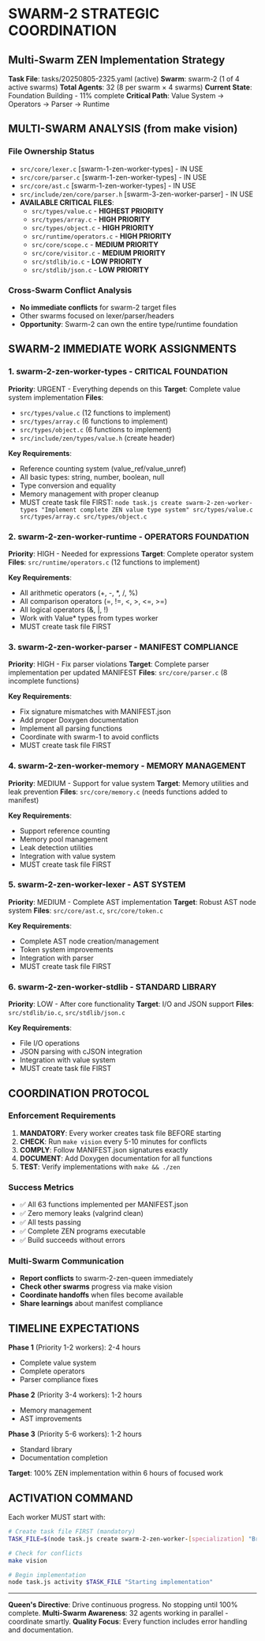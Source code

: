 # SWARM-2 STRATEGIC COORDINATION
## Multi-Swarm ZEN Implementation Strategy

**Task File**: tasks/20250805-2325.yaml (active)
**Swarm**: swarm-2 (1 of 4 active swarms)
**Total Agents**: 32 (8 per swarm × 4 swarms)
**Current State**: Foundation Building - 11% complete
**Critical Path**: Value System → Operators → Parser → Runtime

## MULTI-SWARM ANALYSIS (from make vision)

### File Ownership Status
- `src/core/lexer.c` [swarm-1-zen-worker-types] - IN USE
- `src/core/parser.c` [swarm-1-zen-worker-types] - IN USE
- `src/core/ast.c` [swarm-1-zen-worker-types] - IN USE
- `src/include/zen/core/parser.h` [swarm-3-zen-worker-parser] - IN USE
- **AVAILABLE CRITICAL FILES**:
  - `src/types/value.c` - **HIGHEST PRIORITY**
  - `src/types/array.c` - **HIGH PRIORITY**
  - `src/types/object.c` - **HIGH PRIORITY**
  - `src/runtime/operators.c` - **HIGH PRIORITY**
  - `src/core/scope.c` - **MEDIUM PRIORITY**
  - `src/core/visitor.c` - **MEDIUM PRIORITY**
  - `src/stdlib/io.c` - **LOW PRIORITY**
  - `src/stdlib/json.c` - **LOW PRIORITY**

### Cross-Swarm Conflict Analysis
- **No immediate conflicts** for swarm-2 target files
- Other swarms focused on lexer/parser/headers
- **Opportunity**: Swarm-2 can own the entire type/runtime foundation

## SWARM-2 IMMEDIATE WORK ASSIGNMENTS

### 1. swarm-2-zen-worker-types - CRITICAL FOUNDATION
**Priority**: URGENT - Everything depends on this
**Target**: Complete value system implementation
**Files**: 
- `src/types/value.c` (12 functions to implement)
- `src/types/array.c` (6 functions to implement)  
- `src/types/object.c` (6 functions to implement)
- `src/include/zen/types/value.h` (create header)

**Key Requirements**:
- Reference counting system (value_ref/value_unref)
- All basic types: string, number, boolean, null
- Type conversion and equality
- Memory management with proper cleanup
- MUST create task file FIRST: `node task.js create swarm-2-zen-worker-types "Implement complete ZEN value type system" src/types/value.c src/types/array.c src/types/object.c`

### 2. swarm-2-zen-worker-runtime - OPERATORS FOUNDATION
**Priority**: HIGH - Needed for expressions
**Target**: Complete operator system
**Files**: `src/runtime/operators.c` (12 functions to implement)

**Key Requirements**:
- All arithmetic operators (+, -, *, /, %)
- All comparison operators (=, !=, <, >, <=, >=)
- All logical operators (&, |, !)
- Work with Value* types from types worker
- MUST create task file FIRST

### 3. swarm-2-zen-worker-parser - MANIFEST COMPLIANCE  
**Priority**: HIGH - Fix parser violations
**Target**: Complete parser implementation per updated MANIFEST
**Files**: `src/core/parser.c` (8 incomplete functions)

**Key Requirements**:
- Fix signature mismatches with MANIFEST.json
- Add proper Doxygen documentation
- Implement all parsing functions
- Coordinate with swarm-1 to avoid conflicts
- MUST create task file FIRST

### 4. swarm-2-zen-worker-memory - MEMORY MANAGEMENT
**Priority**: MEDIUM - Support for value system
**Target**: Memory utilities and leak prevention
**Files**: `src/core/memory.c` (needs functions added to manifest)

**Key Requirements**:
- Support reference counting
- Memory pool management
- Leak detection utilities
- Integration with value system
- MUST create task file FIRST

### 5. swarm-2-zen-worker-lexer - AST SYSTEM
**Priority**: MEDIUM - Complete AST implementation
**Target**: Robust AST node system
**Files**: `src/core/ast.c`, `src/core/token.c`

**Key Requirements**:
- Complete AST node creation/management
- Token system improvements
- Integration with parser
- MUST create task file FIRST

### 6. swarm-2-zen-worker-stdlib - STANDARD LIBRARY
**Priority**: LOW - After core functionality
**Target**: I/O and JSON support
**Files**: `src/stdlib/io.c`, `src/stdlib/json.c`

**Key Requirements**:
- File I/O operations
- JSON parsing with cJSON integration
- Integration with value system
- MUST create task file FIRST

## COORDINATION PROTOCOL

### Enforcement Requirements
1. **MANDATORY**: Every worker creates task file BEFORE starting
2. **CHECK**: Run `make vision` every 5-10 minutes for conflicts
3. **COMPLY**: Follow MANIFEST.json signatures exactly
4. **DOCUMENT**: Add Doxygen documentation for all functions
5. **TEST**: Verify implementations with `make && ./zen`

### Success Metrics
- ✅ All 63 functions implemented per MANIFEST.json
- ✅ Zero memory leaks (valgrind clean)
- ✅ All tests passing
- ✅ Complete ZEN programs executable
- ✅ Build succeeds without errors

### Multi-Swarm Communication
- **Report conflicts** to swarm-2-zen-queen immediately
- **Check other swarms** progress via make vision
- **Coordinate handoffs** when files become available
- **Share learnings** about manifest compliance

## TIMELINE EXPECTATIONS

**Phase 1** (Priority 1-2 workers): 2-4 hours
- Complete value system
- Complete operators  
- Parser compliance fixes

**Phase 2** (Priority 3-4 workers): 1-2 hours  
- Memory management
- AST improvements

**Phase 3** (Priority 5-6 workers): 1-2 hours
- Standard library
- Documentation completion

**Target**: 100% ZEN implementation within 6 hours of focused work

## ACTIVATION COMMAND

Each worker MUST start with:
```bash
# Create task file FIRST (mandatory)
TASK_FILE=$(node task.js create swarm-2-zen-worker-[specialization] "Brief description" file1.c file2.c | grep "Created task:" | cut -d' ' -f3)

# Check for conflicts
make vision

# Begin implementation
node task.js activity $TASK_FILE "Starting implementation"
```

---
**Queen's Directive**: Drive continuous progress. No stopping until 100% complete.
**Multi-Swarm Awareness**: 32 agents working in parallel - coordinate smartly.
**Quality Focus**: Every function includes error handling and documentation.